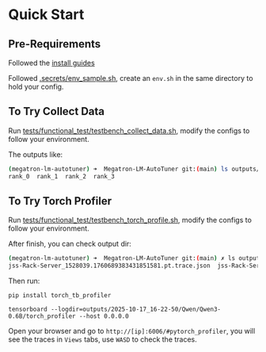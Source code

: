 # Quick Start

## Pre-Requirements

Followed the [install guides](./Install.md)

Followed [.secrets/env_sample.sh](../.secrets/env_sample.sh), create an `env.sh` in the same directory to hold your config.

## To Try Collect Data

Run [tests/functional_test/testbench_collect_data.sh](../tests/functional_test/testbench_collect_data.sh), modify the configs to follow your environment.

The outputs like:

```sh
(megatron-lm-autotuner) ➜  Megatron-LM-AutoTuner git:(main) ls outputs/2025-10-15_17-48-12/Qwen/Qwen3-0.6B/collect_data                  
rank_0  rank_1  rank_2  rank_3
```

## To Try Torch Profiler

Run [tests/functional_test/testbench_torch_profile.sh](tests/functional_test/testbench_torch_profile.sh), modify the configs to follow your environment.

After finish, you can check output dir:

```sh
(megatron-lm-autotuner) ➜  Megatron-LM-AutoTuner git:(main) ✗ ls outputs/2025-10-17_16-22-50/Qwen/Qwen3-0.6B/torch_profiler                                                        
jss-Rack-Server_1528039.1760689383431851581.pt.trace.json  jss-Rack-Server_1528040.1760689383437475633.pt.trace.json  jss-Rack-Server_1528041.1760689383439235537.pt.trace.json  jss-Rack-Server_1528042.1760689383440949434.pt.trace.json
```

Then run:

```
pip install torch_tb_profiler

tensorboard --logdir=outputs/2025-10-17_16-22-50/Qwen/Qwen3-0.6B/torch_profiler --host 0.0.0.0
```

Open your browser and go to `http://[ip]:6006/#pytorch_profiler`, you will see the traces in `Views` tabs, use `WASD` to check the traces.